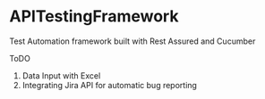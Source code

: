 # APITestingFramework
Test Automation framework built with Rest Assured and Cucumber

ToDO
1. Data Input with Excel
2. Integrating Jira API for automatic bug reporting
